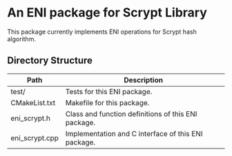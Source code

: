 An ENI package for Scrypt Library
=========================================

This package currently implements ENI operations for Scrypt hash algorithm.

## Directory Structure

| Path            | Description                                          |
| --------------- | ---------------------------------------------------- |
| test/           | Tests for this ENI package.                          |
| CMakeList.txt   | Makefile for this package.                           |
| eni\_scrypt.h   | Class and function definitions of this ENI package.  |
| eni\_scrypt.cpp | Implementation and C interface of this ENI package.  |
